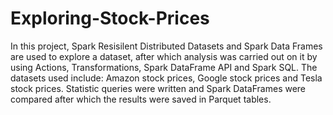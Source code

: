 # Exploring-Stock-Prices
In this project, Spark Resisilent Distributed Datasets and Spark Data Frames are used to explore a dataset, 
after which analysis was carried out on it by using Actions, Transformations,  Spark DataFrame API and Spark SQL. 
The datasets used include: Amazon stock prices, Google stock prices and Tesla stock prices. Statistic queries were written and Spark DataFrames were compared after which the  results were saved  in Parquet tables.
